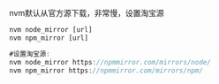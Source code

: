 nvm默认从官方源下载，非常慢，设置淘宝源
```javascript
nvm node_mirror [url]
nvm npm_mirror [url]

#设置淘宝源:
nvm node_mirror https://npmmirror.com/mirrors/node/
nvm npm_mirror https://npmmirror.com/mirrors/npm/
```
